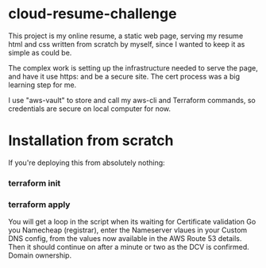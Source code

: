 # cloud-resume-challenge

This project is my online resume, a static web page, serving my
resume html and css written from scratch by myself, since I wanted to keep it as simple as 
could be.

The complex work is setting up the infrastructure needed to serve the page, and have it 
use https: and be a secure site.  The cert process was a big learning step for me.

I use "aws-vault" to store and call my aws-cli and Terraform commands, so credentials 
are secure on local computer for now.

# Installation from scratch
If you're deploying this from absolutely nothing:
### terraform init
### terraform apply
You will get a loop in the script when its waiting for Certificate validation
Go you Namecheap (registrar), enter the Nameserver vlaues in your Custom DNS config, from the values now available in the AWS Route 53 details.
Then it should continue on after a minute or two as the DCV is confirmed. Domain ownership.
